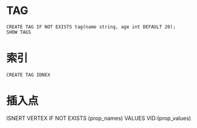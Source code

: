 # TAG
```
CREATE TAG IF NOT EXISTS tag(name string, age int DEFAULT 20);
SHOW TAGS
```

# 索引
```
CREATE TAG IDNEX 
```

# 插入点
ISNERT VERTEX IF NOT EXISTS <tag> (prop_names) VALUES VID:(prop_values)